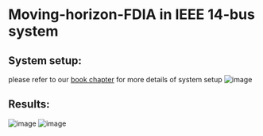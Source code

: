 # Moving-horizon-FDIA in IEEE 14-bus system

## System setup:
please refer to our [book chapter](https://link.springer.com/chapter/10.1007/978-3-030-97166-3_5) for more details of system setup
![image](https://user-images.githubusercontent.com/36635562/201823682-463d6023-a6fb-445d-bb8a-ccdc681928f4.png)

## Results:
![image](https://user-images.githubusercontent.com/36635562/235939266-8545bba1-4b81-4d87-9948-b3b2ba82446a.png)
![image](https://user-images.githubusercontent.com/36635562/235940191-ec7354cd-1999-4761-9025-88c5b464cc8d.png)



